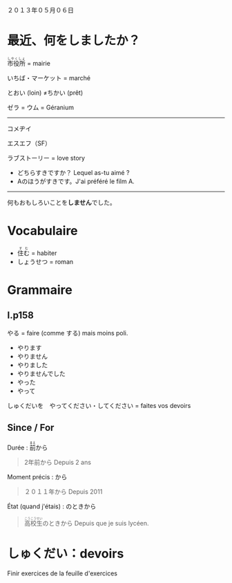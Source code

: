 ２０１３年０５月０６日

最近、何をしましたか？
===================

<ruby><rb>市役所</rb><rp>【</rp><rt>しやくしょ</rt><rp>】</rp></ruby> = mairie

いちば・マーケット = marché

とおい (loin) ≠ちかい (prêt)

ゼラ = ウム = Géranium

-----
コメヂイ

エスエフ（SF）

ラブストーリー = love story

* どちらすきですか？ Lequel as-tu aimé ?
* Aのほうがすきです。J'ai préféré le film A.

-----
何もおもしろいことを**しません**でした。

# Vocabulaire

* <ruby><rb>住む</rb><rp>【</rp><rt>すむ</rt><rp>】</rp></ruby> = habiter
* しょうせつ = roman

# Grammaire

## I.p158

やる = faire (comme する) mais moins poli.

* やります
* やりません
* やりました
* やりませんでした
* やった
* やって


しゅくだいを　やってください・してください = faites vos devoirs

## Since / For

Durée : <ruby><rb>前</rb><rp>【</rp><rt>まえ</rt><rp>】</rp></ruby>から
> 2年前から Depuis 2 ans

Moment précis : から
> ２０１１年から Depuis 2011

État (quand j'étais) : のときから
> <ruby><rb>高校生</rb><rp>【</rp><rt>こうこうせい</rt><rp>】</rp></ruby>のときから Depuis que je suis lycéen.


# しゅくだい：devoirs

Finir exercices de la feuille d'exercices